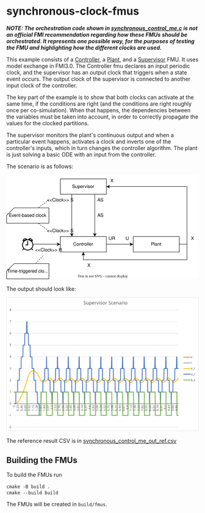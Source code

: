 # synchronous-clock-fmus

***NOTE: The orchestration code shown in [synchronous_control_me.c](src/synchronous_control_me.c) is not an official FMI recommendation regarding how these FMUs should be orchestrated. It represents one possible way, for the purposes of testing the FMU and highlighting how the different clocks are used.***

This example consists of a [Controller](./Controller), a [Plant](./Plant), and a [Supervisor](./Supervisor) FMU.
It uses model exchange in FMI3.0.
The Controller fmu declares an input periodic clock,
and the supervisor has an output clock that triggers when a state event occurs.
The output clock of the supervisor is connected to another input clock of the controller.

The key part of the example is to show that both clocks can activate at the same time,
if the conditions are right (and the conditions are right roughly once per co-simulation).
When that happens, the dependencies between the variables must be taken into account,
in order to correctly propagate the values for the clocked partitions.

The supervisor monitors the plant's continuous output and when a particular event happens,
activates a clock and inverts one of the controller's inputs,
which in turn changes the controller algorithm.
The plant is just solving a basic ODE with an input from the controller.

The scenario is as follows:

![synchronous_control_me_scenario](synchronous_control_me_scenario.svg)

The output should look like:

![synchronous_control_me_ref](synchronous_control_me_ref.svg)

The reference result CSV is in [synchronous_control_me_out_ref.csv](synchronous_control_me_out_ref.csv)


## Building the FMUs

To build the FMUs run

```
cmake -B build .
cmake --build build
```

The FMUs will be created in `build/fmus`.
